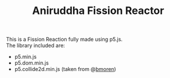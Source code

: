 # <div align="center">Aniruddha Fission Reactor</div><br/>
This is a Fission Reaction fully made using p5.js.<br/>
The library included are:<br/>
- p5.min.js
- p5.dom.min.js
- p5.collide2d.min.js (taken from @[bmoren](https://github.com/bmoren/p5.collide2D))
